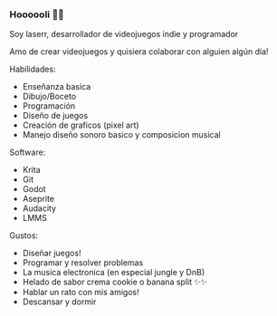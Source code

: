 ### Hoooooli 👋✨

Soy laserr, desarrollador de videojuegos indie y programador


Amo de crear videojuegos y quisiera colaborar con alguien algún día!



Habilidades:
- Enseñanza basica
- Dibujo/Boceto
- Programación
- Diseño de juegos
- Creación de graficos (pixel art)
- Manejo diseño sonoro basico y composicion musical


Software:
- Krita
- Git
- Godot
- Aseprite
- Audacity
- LMMS

Gustos:
- Diseñar juegos!
- Programar y resolver problemas 
- La musica electronica (en especial jungle y DnB)
- Helado de sabor crema cookie o banana split ✨✨
- Hablar un rato con mis amigos!
- Descansar y dormir


